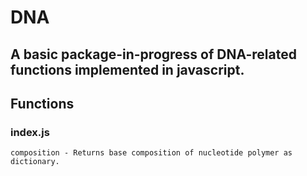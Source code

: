 # DNA

## A basic package-in-progress of DNA-related functions implemented in javascript.

## Functions

### index.js
    composition - Returns base composition of nucleotide polymer as dictionary.
